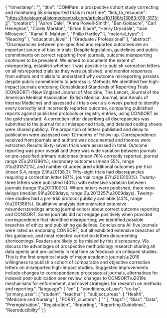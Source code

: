 {
    "timestamp": "",
    "title": "COMPare: a prospective cohort study correcting and monitoring 58 misreported trials in real time",
    "link_to_resource": "https://trialsjournal.biomedcentral.com/articles/10.1186/s13063-019-3173-2",
    "creators": [
        "Aaron Dale",
        "Anna Powell-Smith",
        "Ben Goldacre",
        "Carl Heneghan",
        "Cicely Marston",
        "Eirion Slade",
        "Henry Drysdale",
        "Ioan Milosevic",
        "Kamal R. Mahtani",
        "Philip Hartley"
    ],
    "material_type": [
        "Reading"
    ],
    "education_level": [
        "Graduate / Professional"
    ],
    "abstract": "Discrepancies between pre-specified and reported outcomes are an important source of bias in trials. Despite legislation, guidelines and public commitments on correct reporting from journals, outcome misreporting continues to be prevalent. We aimed to document the extent of misreporting, establish whether it was possible to publish correction letters on all misreported trials as they were published, and monitor responses from editors and trialists to understand why outcome misreporting persists despite public commitments to address it. Methods We identified five high-impact journals endorsing Consolidated Standards of Reporting Trials (CONSORT) (New England Journal of Medicine, The Lancet, Journal of the American Medical Association, British Medical Journal, and Annals of Internal Medicine) and assessed all trials over a six-week period to identify every correctly and incorrectly reported outcome, comparing published reports against published protocols or registry entries, using CONSORT as the gold standard. A correction letter describing all discrepancies was submitted to the journal for all misreported trials, and detailed coding sheets were shared publicly. The proportion of letters published and delay to publication were assessed over 12 months of follow-up. Correspondence received from journals and authors was documented and themes were extracted. Results Sixty-seven trials were assessed in total. Outcome reporting was poor overall and there was wide variation between journals on pre-specified primary outcomes (mean 76% correctly reported, journal range 25\u201396%), secondary outcomes (mean 55%, range 31\u201372%), and number of undeclared additional outcomes per trial (mean 5.4, range 2.9\u20138.3). Fifty-eight trials had discrepancies requiring a correction letter (87%, journal range 67\u2013100%). Twenty-three letters were published (40%) with extensive variation between journals (range 0\u2013100%). Where letters were published, there were delays (median 99\u2009days, range 0\u2013257\u2009days). Twenty-nine studies had a pre-trial protocol publicly available (43%, range 0\u201386%). Qualitative analysis demonstrated extensive misunderstandings among journal editors about correct outcome reporting and CONSORT. Some journals did not engage positively when provided correspondence that identified misreporting; we identified possible breaches of ethics and publishing guidelines. Conclusions All five journals were listed as endorsing CONSORT, but all exhibited extensive breaches of this guidance, and most rejected correction letters documenting shortcomings. Readers are likely to be misled by this discrepancy. We discuss the advantages of prospective methodology research sharing all data openly and pro-actively in real time as feedback on critiqued studies. This is the first empirical study of major academic journals\u2019 willingness to publish a cohort of comparable and objective correction letters on misreported high-impact studies. Suggested improvements include changes to correspondence processes at journals, alternatives for indexed post-publication peer review, changes to CONSORT\u2019s mechanisms for enforcement, and novel strategies for research on methods and reporting.",
    "language": [
        "en"
    ],
    "conditions_of_use": "cc-by",
    "primary_user": [
        "student",
        "teacher"
    ],
    "subject_areas": [
        "Health",
        "Medicine and Nursing"
    ],
    "FORRT_clusters": [
        ""
    ],
    "tags": [
        "Bias",
        "Data",
        "Preregistration",
        "Registration",
        "Reporting",
        "Reporting Guidelines",
        "Reproducibility"
    ]
}